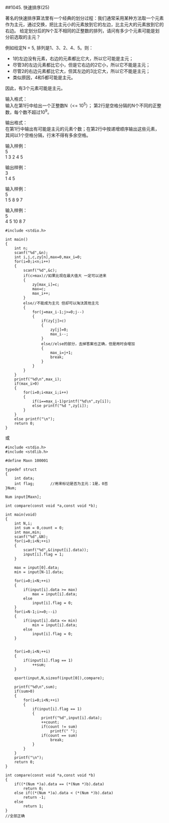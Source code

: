 ##1045. 快速排序(25)  

著名的快速排序算法里有一个经典的划分过程：我们通常采用某种方法取一个元素作为主元，通过交换，把比主元小的元素放到它的左边，比主元大的元素放到它的右边。 给定划分后的N个互不相同的正整数的排列，请问有多少个元素可能是划分前选取的主元？  

例如给定N = 5, 排列是1、3、2、4、5。则：  

- 1的左边没有元素，右边的元素都比它大，所以它可能是主元；  
- 尽管3的左边元素都比它小，但是它右边的2它小，所以它不能是主元；  
- 尽管2的右边元素都比它大，但其左边的3比它大，所以它不能是主元；  
- 类似原因，4和5都可能是主元。  

因此，有3个元素可能是主元。  

输入格式：  
输入在第1行中给出一个正整数N（<= 10<sup>5</sup>）； 第2行是空格分隔的N个不同的正整数，每个数不超过10<sup>9</sup>。  

输出格式：  
在第1行中输出有可能是主元的元素个数；在第2行中按递增顺序输出这些元素，其间以1个空格分隔，行末不得有多余空格。 
 
输入样例：  
5  
1 3 2 4 5  

输出样例：  
3  
1 4 5  

输入样例：  
5  
1 5 8 9 7  

输入样例：  
5  
4 5 10 8 7  

	#include <stdio.h>
	
	int main() 
	{
		int n;
		scanf("%d",&n);
		int i,j,c,zy[n],max=0,max_i=0;
		for(i=0;i<n;i++)
		{
			scanf("%d",&c);
			if(c>max)//如果比现在最大值大 一定可以进来
			{
				zy[max_i]=c;
				max=c;
				max_i++;
			}
			else//不能成为主元 但却可以淘汰其他主元
			{
				for(j=max_i-1;j>=0;j--)
				{
					if(zy[j]>c)
					{
						zy[j]=0;
						max_i--;
					}
					else//else的部分，去掉答案也正确，但是用时会增加 
					{
						max_i=j+1;
						break;
					}
				}
			}
		}
		printf("%d\n",max_i);
		if(max_i>0)
		{
			for(i=0;i<max_i;i++)
			{
				if(i==max_i-1)printf("%d\n",zy[i]);
				else printf("%d ",zy[i]);
			}
		}
		else printf("\n");
		return 0;
	}  

或   

	#include <stdio.h>
	#include <stdlib.h>
	
	#define Maxn 100001
	
	typedef struct
	{
		int data;
		int flag;		//用来标记是否为主元：1是，0否
	}Num;
	
	Num input[Maxn];
	
	int compare(const void *a,const void *b);
	
	int main(void)
	{
		int N,i;
		int sum = 0,count = 0;
		int max,min;
		scanf("%d",&N);
		for(i=0;i<N;++i)
		{
			scanf("%d",&(input[i].data));
			input[i].flag = 1;
		}
	
		max = input[0].data;
		min = input[N-1].data;
	
		for(i=0;i<N;++i)
		{
			if(input[i].data >= max)
				max = input[i].data;
			else
				input[i].flag = 0;
		}
		for(i=N-1;i>=0;--i)
		{
			if(input[i].data <= min)
				min = input[i].data;
			else
				input[i].flag = 0;
		}
	
	
		for(i=0;i<N;++i)
		{
			if(input[i].flag == 1)
				++sum;
		}
	
		qsort(input,N,sizeof(input[0]),compare);
	
		printf("%d\n",sum);
		if(sum>0)
		{
			for(i=0;i<N;++i)
			{
				if(input[i].flag == 1)
				{
					printf("%d",input[i].data);
					++count;
					if(count != sum)
						printf(" ");
					if(count == sum)
						break;
				}	
			}
		}
		printf("\n");
		return 0;
	}
	
	int compare(const void *a,const void *b)
	{
		if((*(Num *)a).data == (*(Num *)b).data)
			return 0;
		else if((*(Num *)a).data < (*(Num *)b).data)
			return -1;
		else
			return 1;
	}
	//全部正确 